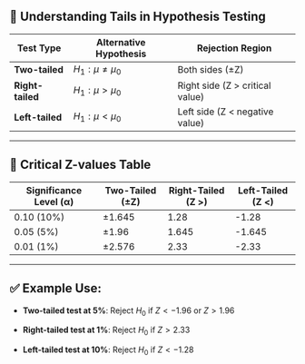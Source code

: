 ## 🔹 Understanding Tails in Hypothesis Testing

| Test Type        | Alternative Hypothesis | Rejection Region                |
| ---------------- | ---------------------- | ------------------------------- |
| **Two-tailed**   | $H_1: \mu \ne \mu_0$   | Both sides (±Z)                 |
| **Right-tailed** | $H_1: \mu > \mu_0$     | Right side (Z > critical value) |
| **Left-tailed**  | $H_1: \mu < \mu_0$     | Left side (Z < negative value)  |

---

## 🔸 Critical Z-values Table

| **Significance Level (α)** | **Two-Tailed (±Z)** | **Right-Tailed (Z >)** | **Left-Tailed (Z <)** |
| -------------------------- | ------------------- | ---------------------- | --------------------- |
| 0.10 (10%)                 | ±1.645              | 1.28                   | -1.28                 |
| 0.05 (5%)                  | ±1.96               | 1.645                  | -1.645                |
| 0.01 (1%)                  | ±2.576              | 2.33                   | -2.33                 |

---

## ✅ Example Use:

* **Two-tailed test at 5%**:
  Reject $H_0$ if $Z < -1.96$ or $Z > 1.96$

* **Right-tailed test at 1%**:
  Reject $H_0$ if $Z > 2.33$

* **Left-tailed test at 10%**:
  Reject $H_0$ if $Z < -1.28$
